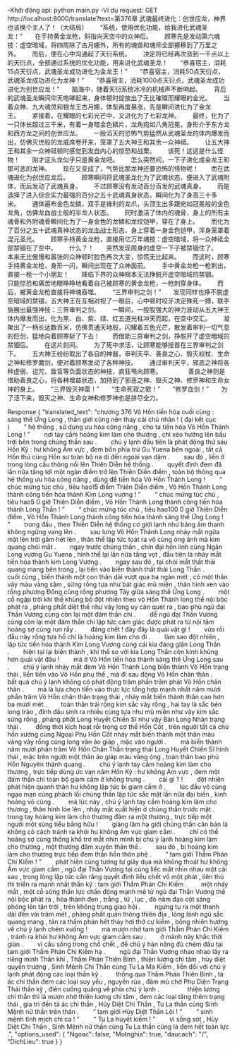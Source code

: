 -Khởi động api: python main.py
-Ví dụ request:
GET
http://localhost:8000/translate?text=第376章 武魂最终进化：创世应龙，神界也该换个主人了！（大结局）  “系统，使用优化功能，给我进化武魂圣龙！”  在手持黄金龙枪，斜指向天空中的众神后。  顾寒先是发动第六魂技：虚空暗域，将四周除了古月娜外，所有的魂兽和魂师全部挪移到了万里之外。  而后，便在心中沟通起了天衍系统。  决定将已经再次涨到一千点以上的天衍点，全部通过系统的优化功能，用来进化武魂圣龙！  “恭喜宿主，消耗15点天衍点，武魂圣龙成功进化为金龙王！”  “恭喜宿主，消耗50点天衍点，武魂圣龙成功进化为龙神！”  “恭喜宿主，消耗1000点天衍点，武魂圣龙成功进化为创世应龙！”  脑海中，随着天衍系统冰冷的机械声不断响起。  背后的武魂圣龙瞬间仰天咆哮起来，身体顿时绽放出了无比璀璨而耀眼的金光。  当着众神、九大魂灵和银龙王古月娜，体型再度暴涨，先是瞬间进化为了金龙王。  紧接着，在耀眼的七彩光芒中，又进化为了七彩龙神。  最终，化为了一只体长超过三千米，有着一身暗金色鳞片，龙角宛如八角冠冕，身形介于东方龙和西方龙之间的创世应龙。  一股滔天的恐怖气势猛然从武魂圣龙的体内爆发而出，仿佛灭世般的龙威席卷开来，笼罩了五大神王和其余一众神祗。  让五大神王和其余一众神祗顿时感觉到发自内心的惊恐和战栗。  该死！这这是什么怪物！  刚才这头龙似乎只是黄金龙吧。  怎么突然间，一下子进化成金龙王和那可恶的龙神。  现在又变成了，气势比那龙神还要恐怖的怪物呢！  而在武魂进化为创世应龙后。  顾寒瞬间将武魂圣龙化为了武魂状态，便进入了武魂附体，而后发动了武魂真身。  不过顾寒没有发动百分百发的武魂真身。  而是选择了进入综合实力最强的百分之五十武魂真身状态，瞬间化为了身高三十多米。  通体遍布金色龙鳞，双手是锋利的龙爪，头顶生出多跟宛如冠冕般的金色龙角，仿佛龙血战士般的半龙人状态。  同时激活了体内的魂骨，身上的所有主魂骨和外附魂骨瞬间化为了一身金色的龙鳞和龙纹铠甲，穿在了身上。  而化为了百分之五十武魂真神状态的龙血战士形态，身上穿着一身金色铠甲，浑身笼罩着混元圣光。  顾寒手持黄金龙枪，直接用亿万年魂技：虚空暗域，将一众神祗全部禁锢在了空中。  什么？！  突然发现周身的虚空一下子被禁锢住了。  本来无比傲慢和嚣张的众神顿时脸色再次大变，惊慌无比起来。  而这时，顾寒手持黄金龙枪，身形一闪，瞬间出现在了众神面前。  手中黄金龙枪一枪刺出，直接一枪一个小朋友！  降临下界的众神根本无法挣脱开虚空暗域的禁锢。  只能惊恐和痛苦地眼睁睁地看着自己被顾寒的黄金龙枪，一枪刺穿身体。  而后，被黄金龙枪直接将神魂吞噬。  “三界审判之剑！”  发现同样也挣不脱虚空暗域的禁锢，五大神王在互相对视了一眼后，心中顿时咬牙决定殊死一搏，联手施展出最强神技：三界审判之剑。  一瞬间，一股股强大的神力波动从五大神王体内爆发而出，化为黑、白、紫、绿、红五道光柱冲天而起，在空中交汇。  凝聚出了一柄长达数百米，仿佛贯通天地般，闪耀着五色光芒，散发着审判一切气息的巨剑，猛地向着顾寒斩了下去！  而借助三界审判之剑，挣脱开了虚空暗域的禁锢后。  在这片刻间。  为了死中求活，让顾寒能够授首在三界审判之剑下。  五大神王纷纷取出了各自的神器，审判天平、善良之心、毁灭权杖、生命之神和修罗魔剑，便对着顾寒发动了各种神技。  通过审判天平，邪恶之神将各种虚弱、诅咒、致盲等负面状态的神技，疯狂甩向顾寒。     善良之神则是借助善良之心，将各种增益状态，加持到了邪恶之神、毁灭之神、修罗神和生命女神的身上。  “三界毁灭神雷！”  “生命死寂之歌！”  “修罗血剑！”  为了活下来，毁灭之神、生命女神和修罗神也是拼尽全力。

Response
{
    "translated_text": "chương 376 Võ Hồn tiến hóa cuối cùng : sáng thế Ứng Long , thần giới cũng nên thay cái chủ nhân ! ( đại kết cục )   “ hệ thống , sử dụng ưu hóa công năng , cho ta tiến hóa Võ Hồn Thánh Long ! ”   nơi tay cầm hoàng kim làm cho thương , chỉ xéo hướng lên bầu trời bên trong chúng thần sau .   chú ý lạnh đầu tiên là phát động thứ sáu Hồn Kỹ : hư không Ám vực , đem bốn phía trừ Gu Yuena bên ngoài , tất cả Hồn thú cùng Hồn sư toàn bộ na di đến ngoài vạn dặm .   sau đó , liền ở trong lòng câu thông nổi lên Thiên Diễn hệ thống .   quyết định đem đã lần nữa tăng tới một ngàn điểm trở lên Thiên Diễn điểm , toàn bộ thông qua hệ thống ưu hóa công năng , dùng để tiến hóa Võ Hồn Thánh Long !   “ chúc mừng túc chủ , tiêu hao15 điểm Thiên Diễn điểm , Võ Hồn Thánh Long thành công tiến hóa thành Kim Long vương ! ”   “ chúc mừng túc chủ , tiêu hao5 0 giờ Thiên Diễn điểm , Võ Hồn Thánh Long thành công tiến hóa thành Long Thần ! ”   “ chúc mừng túc chủ , tiêu hao100 0 giờ Thiên Diễn điểm , Võ Hồn Thánh Long thành công tiến hóa thành sáng thế Ứng Long ! ”   trong đầu , theo Thiên Diễn hệ thống cơ giới lạnh như băng âm thanh không ngừng vang lên .   sau lưng Võ Hồn Thánh Long nháy mắt ngửa mặt lên trời gầm hét lên , thân thể lập tức toát ra vô cùng óng ánh mà kim quang chói mắt .   ngay trước chúng thần , chín đại hồn linh cùng Ngân Long vương Gu Yuena , hình thể lại lần nữa tăng vọt , đầu tiên là nháy mắt tiến hóa thành kim Long Vương .   ngay sau đó , tại chói mắt thất thải quang mang bên trong , lại tiến vào biến thành thất thải Long Thần .   cuối cùng , biến thành một con thân dài vượt qua ba ngàn mét , có một thân vảy màu vàng sậm , sừng rồng tựa như bát giác mũ miện , thân hình xen vào rồng phương Đông cùng rồng phương Tây giữa sáng thế Ứng Long .   một cỗ ngập trời khí thế khủng bố đột nhiên theo võ Hồn Thánh long thể nội bộc phát ra , phảng phất diệt thế như vậy long uy càn quét ra , bao phủ ngũ đại Thần Vương cùng còn lại một đám thần chi .   để ngũ đại Thần Vương cùng còn lại một đám thần chi lập tức cảm giác được phát ra từ nội tâm hoảng sợ cùng run rẩy .   đáng chết ! đây đây là quái vật gì !   vừa rồi đầu này rồng tựa hồ chỉ là hoàng kim làm cho đi .   làm sao đột nhiên , lập tức tiến hóa thành Kim Long Vương cùng cái kia đáng giận Long Thần .   hiện tại lại biến thành , khí thế so với kia Long Thần còn kinh khủng hơn quái vật đâu !   mà ở Võ Hồn tiến hóa thành sáng thế Ứng Long sau .   chú ý lạnh nháy mắt đem Võ Hồn Thánh Long biến thành Võ Hồn trạng thái , liền tiến vào Võ Hồn phụ thể , mà đi sau động Võ Hồn chân thân .   bất quá chú ý lạnh không có phát động trăm phần trăm phát Võ Hồn chân thân .   mà là lựa chọn tiến vào thực lực tổng hợp mạnh nhất năm mươi phần trăm Võ Hồn chân thân trạng thái , nháy mắt biến thành thân cao hơn ba mươi mét .   toàn thân trải rộng kim sắc vảy rồng , hai tay là sắc bén long trảo , đỉnh đầu sinh ra nhiều cùng tựa như mũ miện như vậy kim sắc sừng rồng , phảng phất Long Huyết Chiến Sĩ như vậy Bán Long Nhân trạng thái .   đồng thời kích hoạt rồi trong cơ thể Hồn Cốt , trên người tất cả chủ hồn xương cùng Ngoại Phụ Hồn Cốt nháy mắt biến thành một thân màu vàng vảy rồng cùng long văn áo giáp , mặc vào người .   mà biến thành năm mươi phần trăm Võ Hồn Chân Thần trạng thái Long Huyết Chiến Sĩ hình thái , mặc trên người một thân áo giáp màu vàng óng , toàn thân bao phủ Hỗn Nguyên thánh quang .   chú ý lạnh tay cầm hoàng kim làm cho thương , trực tiếp dùng ức vạn năm Hồn Kỹ : hư không Ám vực , đem một đám thần chi toàn bộ giam cầm ở không trung .   cái gì ? !   đột nhiên phát hiện quanh thân hư không lập tức bị giam cầm ở .   lúc đầu vô cùng ngạo mạn cùng phách lối chúng thần lập tức sắc mặt lần nữa đại biến , kinh hoảng vô cùng .   mà lúc này , chú ý lạnh tay cầm hoàng kim làm cho thương , thân hình lóe lên , nháy mắt xuất hiện ở chúng thần trước mặt .   trong tay hoàng kim làm cho thương đâm ra một thương , trực tiếp một người một súng tiểu bằng hữu !   giáng lâm hạ giới chúng thần căn bản là không có cách tránh ra khỏi hư không Ám vực giam cầm .   chỉ có thể hoảng sợ cùng thống khổ trơ mắt nhìn mình bị chú ý lạnh hoàng kim làm cho thương , một thương đâm xuyên thân thể .   sau đó , bị hoàng kim làm cho thương trực tiếp đem thần hồn thôn phệ .   “ tam giới Thẩm Phán Chi Kiếm ! ”   phát hiện cũng tương tự giãy dụa mà không thoát hư không Ám vực giam cầm , ngũ đại Thần Vương tại cùng liếc mắt nhìn nhau một cái sau , trong lòng lập tức cắn răng quyết định liều chết vồ một phát , liên thủ thi triển ra mạnh nhất thần kỹ : tam giới Thẩm Phán Chi Kiếm .   một nháy mắt , một cỗ sóng thần lực chấn động mạnh mẽ từ ngũ đại Thần Vương thể nội bộc phát ra , hóa thành đen , trắng , tử , lục , đỏ năm đạo cột sáng phóng lên tận trời , trên không trung giao hội .   ngưng tụ ra một thanh dài đến vài trăm mét , phảng phất quán thông thiên địa , lóng lánh ngũ sắc quang mang , tản ra thẩm phán hết thảy hơi thở cự kiếm , bỗng nhiên hướng về chú ý lạnh chém xuống !   mà mượn nhờ tam giới Thẩm Phán Chi Kiếm , tránh ra khỏi hư không Ám vực giam cầm sau .   ở mảnh này khắc thời gian .   vì cầu sống trong chỗ chết , để chú ý hàn năng đủ chém đầu tại tam giới Thẩm Phán Chi Kiếm hạ .   ngũ đại Thần Vương nhao nhao lấy ra riêng mình Thần khí , Thẩm Phán Thiên Bình , thiện lương chi tâm , hủy diệt quyền trượng , Sinh Mệnh Chi Thần cùng Tu La Ma Kiếm , liền đối với chú ý lạnh phát động các loại thần kỹ .   thông qua Thẩm Phán Thiên Bình , tà ác chi thần đem các loại suy yếu , nguyền rủa , đâm mù chờ Phụ Diện Trạng Thái thần kỹ , điên cuồng quăng về phía chú ý lạnh .      thiện lương chi thần thì là mượn nhờ thiện lương chi tâm , đem các loại tăng thêm trạng thái , gia trì đến tà ác chi thần , Hủy Diệt Chi Thần , Tu La thần cùng Sinh Mệnh nữ thần trên thân .   “ tam giới Hủy Diệt Thần Lôi ! ”   “ sinh mệnh tĩnh mịch chi ca ! ”   “ Tu La huyết kiếm ! ”   vì sống sót , Hủy Diệt Chi Thần , Sinh Mệnh nữ thần cùng Tu La thần cũng là đem hết toàn lực .",
    "options_used": {
        "Ngoac": false,
        "Motnghia": true,
        "daucach": "/",
        "DichLieu": true
    }
}
